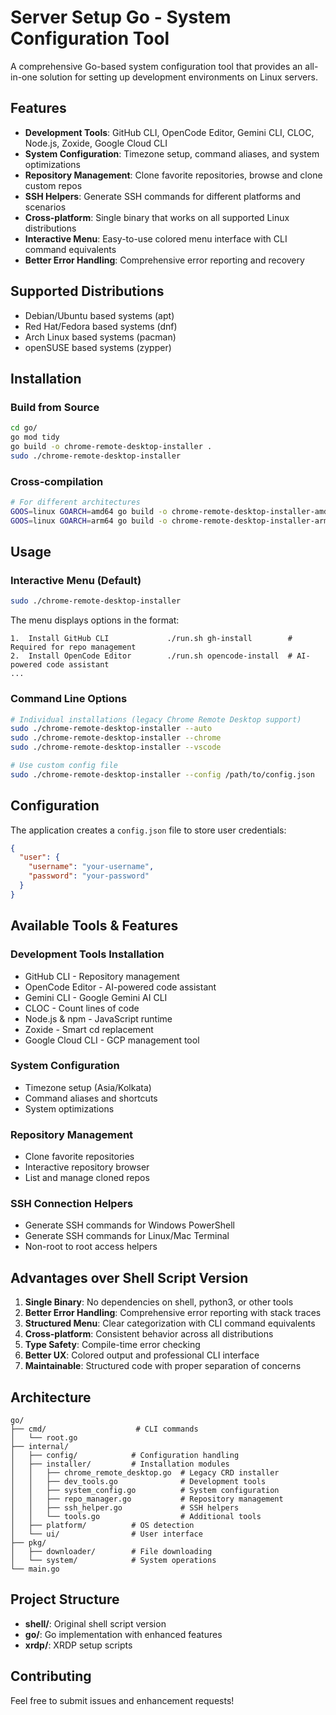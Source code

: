 # Server Setup Go - System Configuration Tool

A comprehensive Go-based system configuration tool that provides an all-in-one solution for setting up development environments on Linux servers.

## Features

- **Development Tools**: GitHub CLI, OpenCode Editor, Gemini CLI, CLOC, Node.js, Zoxide, Google Cloud CLI
- **System Configuration**: Timezone setup, command aliases, and system optimizations
- **Repository Management**: Clone favorite repositories, browse and clone custom repos
- **SSH Helpers**: Generate SSH commands for different platforms and scenarios
- **Cross-platform**: Single binary that works on all supported Linux distributions
- **Interactive Menu**: Easy-to-use colored menu interface with CLI command equivalents
- **Better Error Handling**: Comprehensive error reporting and recovery

## Supported Distributions

- Debian/Ubuntu based systems (apt)
- Red Hat/Fedora based systems (dnf) 
- Arch Linux based systems (pacman)
- openSUSE based systems (zypper)

## Installation

### Build from Source

```bash
cd go/
go mod tidy
go build -o chrome-remote-desktop-installer .
sudo ./chrome-remote-desktop-installer
```

### Cross-compilation

```bash
# For different architectures
GOOS=linux GOARCH=amd64 go build -o chrome-remote-desktop-installer-amd64 .
GOOS=linux GOARCH=arm64 go build -o chrome-remote-desktop-installer-arm64 .
```

## Usage

### Interactive Menu (Default)

```bash
sudo ./chrome-remote-desktop-installer
```

The menu displays options in the format:
```
1.  Install GitHub CLI             ./run.sh gh-install        # Required for repo management
2.  Install OpenCode Editor        ./run.sh opencode-install  # AI-powered code assistant
...
```

### Command Line Options

```bash
# Individual installations (legacy Chrome Remote Desktop support)
sudo ./chrome-remote-desktop-installer --auto
sudo ./chrome-remote-desktop-installer --chrome
sudo ./chrome-remote-desktop-installer --vscode

# Use custom config file
sudo ./chrome-remote-desktop-installer --config /path/to/config.json
```

## Configuration

The application creates a `config.json` file to store user credentials:

```json
{
  "user": {
    "username": "your-username",
    "password": "your-password"
  }
}
```

## Available Tools & Features

### Development Tools Installation
- GitHub CLI - Repository management
- OpenCode Editor - AI-powered code assistant  
- Gemini CLI - Google Gemini AI CLI
- CLOC - Count lines of code
- Node.js & npm - JavaScript runtime
- Zoxide - Smart cd replacement
- Google Cloud CLI - GCP management tool

### System Configuration
- Timezone setup (Asia/Kolkata)
- Command aliases and shortcuts
- System optimizations

### Repository Management
- Clone favorite repositories
- Interactive repository browser
- List and manage cloned repos

### SSH Connection Helpers
- Generate SSH commands for Windows PowerShell
- Generate SSH commands for Linux/Mac Terminal
- Non-root to root access helpers

## Advantages over Shell Script Version

1. **Single Binary**: No dependencies on shell, python3, or other tools
2. **Better Error Handling**: Comprehensive error reporting with stack traces
3. **Structured Menu**: Clear categorization with CLI command equivalents
4. **Cross-platform**: Consistent behavior across all distributions
5. **Type Safety**: Compile-time error checking
6. **Better UX**: Colored output and professional CLI interface
7. **Maintainable**: Structured code with proper separation of concerns

## Architecture

```
go/
├── cmd/                    # CLI commands
│   └── root.go
├── internal/
│   ├── config/            # Configuration handling  
│   ├── installer/         # Installation modules
│   │   ├── chrome_remote_desktop.go  # Legacy CRD installer
│   │   ├── dev_tools.go              # Development tools
│   │   ├── system_config.go          # System configuration
│   │   ├── repo_manager.go           # Repository management
│   │   ├── ssh_helper.go             # SSH helpers
│   │   └── tools.go                  # Additional tools
│   ├── platform/          # OS detection
│   └── ui/                # User interface
├── pkg/
│   ├── downloader/        # File downloading
│   └── system/            # System operations
└── main.go
```

## Project Structure

- **shell/**: Original shell script version
- **go/**: Go implementation with enhanced features
- **xrdp/**: XRDP setup scripts

## Contributing

Feel free to submit issues and enhancement requests!